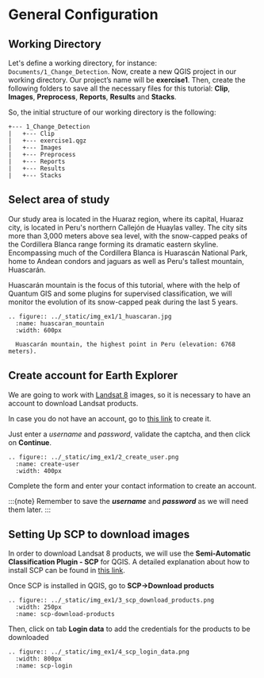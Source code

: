 # General Configuration

## Working Directory

Let's define a working directory, for instance: `Documents/1_Change_Detection`. Now, create a new QGIS project in our working directory. Our project’s name will be **exercise1**. Then, create the following folders to save all the necessary files for this tutorial: **Clip**, **Images**, **Preprocess**, **Reports**, **Results** and **Stacks**.

So, the initial structure of our working directory is the following: 

```
+--- 1_Change_Detection
|   +--- Clip
|   +--- exercise1.qgz
|   +--- Images
|   +--- Preprocess
|   +--- Reports
|   +--- Results
|   +--- Stacks
```

## Select area of study

Our study area is located in the Huaraz region, where its capital, Huaraz city, is located in Peru's northern Callejón de Huaylas valley. The city sits more than 3,000 meters above sea level, with the snow-capped peaks of the Cordillera Blanca range forming its dramatic eastern skyline. Encompassing much of the Cordillera Blanca is Huarascán National Park, home to Andean condors and jaguars as well as Peru's tallest mountain, Huascarán.

Huascarán mountain is the focus of this tutorial, where with the help of Quantum GIS and some plugins for supervised classification, we will monitor the evolution of its snow-capped peak during the last 5 years.

```{eval-rst}
.. figure:: ../_static/img_ex1/1_huascaran.jpg
  :name: huascaran_mountain
  :width: 600px

  Huascarán mountain, the highest point in Peru (elevation: 6768 meters).
```

## Create account for Earth Explorer

We are going to work with [Landsat 8](https://www.usgs.gov/core-science-systems/nli/landsat/landsat-8?qt-science_support_page_related_con=0#) images, so it is necessary to have an account to download Landsat products.

In case you do not have an account, go to [this link](https://ers.cr.usgs.gov/register) to create it.

Just enter a _username_ and _password_, validate the captcha, and then click on **Continue**.

```{eval-rst}
.. figure:: ../_static/img_ex1/2_create_user.png
  :name: create-user
  :width: 400px
```

Complete the form and enter your contact information to create an account.

:::{note}
Remember to save the **_username_** and **_password_** as we will need them later.
:::

## Setting Up SCP to download images

In order to download Landsat 8 products, we will use the **Semi-Automatic Classification Plugin - SCP** for QGIS. A detailed explanation about how to install SCP can be found in [this link](https://fromgistors.blogspot.com/2016/11/install-scp-from-repository.html).

Once SCP is installed in QGIS, go to **SCP->Download products**

```{eval-rst}
.. figure:: ../_static/img_ex1/3_scp_download_products.png
  :width: 250px
  :name: scp-download-products
```

Then, click on tab **Login data** to add the credentials for the products to be downloaded

```{eval-rst}
.. figure:: ../_static/img_ex1/4_scp_login_data.png
  :width: 800px
  :name: scp-login
```

